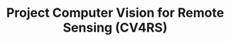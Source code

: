---
layout: teaching_course
#
update_date: 2022-03-04
title: Project Computer Vision for Remote Sensing (CV4RS)
banner_image: CV4RS-2.jpg
semester: Summer semester 2022
credit_point: 6 SWS/9 ECTS
participants: 15
date_time: Friday 14:00-20:00
location: H2013
isis_link: https://isis.tu-berlin.de/course/view.php?id=29348
#
description: |
  Participants of this project course gain practical experience in applying computer vision
  techniques to address Earth observation questions in a collaborative team and acquire knowledge
  on state-of-the-art topics in the field of computer vision for remote sensing.
  For the details about the course content, please visit the <a href="https://moseskonto.tu-berlin.de/moses/modultransfersystem/bolognamodule/beschreibung/anzeigen.html?nummer=41012&version=1&sprache=2" target="_blank">Moses</a> page. <br />
  <br />
  If you have any questions regarding the organization of the course, do not hesitate to contact us at: <a href="mailto:sekr@rsim.tu-berlin.de">sekr@rsim.tu-berlin.de</a>.

# announcements:
# -

lecturers:
    - name: Prof. Dr. Begüm Demir
      link_ext: begum-demir

---